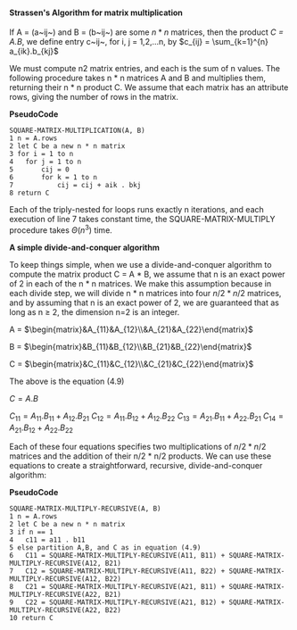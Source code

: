 #### Strassen's Algorithm for matrix multiplication

If A = (a~ij~) and B = (b~ij~) are some $n * n$ matrices, then the product *C = A.B*, we define entry c~ij~, for i, j = 1,2,...n, by
$c_{ij} = \sum_{k=1}^{n} a_{ik}.b_{kj}$

We must compute n2 matrix entries, and each is the sum of n values. The following procedure takes n * n matrices A and B and multiplies them, returning their n * n product C. We assume that each matrix has an attribute rows, giving the number of rows in the matrix.

**PseudoCode**

```
SQUARE-MATRIX-MULTIPLICATION(A, B)
1 n = A.rows
2 let C be a new n * n matrix
3 for i = 1 to n
4   for j = 1 to n
5       cij = 0
6       for k = 1 to n
7           cij = cij + aik . bkj
8 return C
```

Each of the triply-nested for loops runs exactly n iterations, and each execution of line 7 takes constant time, the SQUARE-MATRIX-MULTIPLY procedure takes $\Theta(n^3)$ time.

**A simple divide-and-conquer algorithm**

To keep things simple, when we use a divide-and-conquer algorithm to compute the matrix product C = A * B, we assume that n is an exact power of 2 in each of the n * n matrices. We make this assumption because in each divide step, we will divide n * n matrices into four $n/2 * n/2$ matrices, and by assuming that n is an exact power of 2, we are guaranteed that as long as n $\ge$ 2, the dimension n=2 is an integer.

A = $\begin{matrix}&A_{11}&A_{12}\\&A_{21}&A_{22}\end{matrix}$

B = $\begin{matrix}&B_{11}&B_{12}\\&B_{21}&B_{22}\end{matrix}$

C  = $\begin{matrix}&C_{11}&C_{12}\\&C_{21}&C_{22}\end{matrix}$

The above is the equation (4.9)
 
$C = A.B$

$C_{11} = A_{11}.B_{11} + A_{12}.B_{21}$
$C_{12} = A_{11}.B_{12} + A_{12}.B_{22}$
$C_{13} = A_{21}.B_{11} + A_{22}.B_{21}$
$C_{14} = A_{21}.B_{12} + A_{22}.B_{22}$

Each of these four equations specifies two multiplications of $n/2 * n/2$ matrices and the addition of their n/2 * n/2 products. We can use these equations to create a straightforward, recursive, divide-and-conquer algorithm:

**PseudoCode**

```
SQUARE-MATRIX-MULTIPLY-RECURSIVE(A, B)
1 n = A.rows
2 let C be a new n * n matrix
3 if n == 1
4   c11 = a11 . b11
5 else partition A,B, and C as in equation (4.9)
6   C11 = SQUARE-MATRIX-MULTIPLY-RECURSIVE(A11, B11) + SQUARE-MATRIX-MULTIPLY-RECURSIVE(A12, B21)
7   C12 = SQUARE-MATRIX-MULTIPLY-RECURSIVE(A11, B22) + SQUARE-MATRIX-MULTIPLY-RECURSIVE(A12, B22)
8   C21 = SQUARE-MATRIX-MULTIPLY-RECURSIVE(A21, B11) + SQUARE-MATRIX-MULTIPLY-RECURSIVE(A22, B21)
9   C22 = SQUARE-MATRIX-MULTIPLY-RECURSIVE(A21, B12) + SQUARE-MATRIX-MULTIPLY-RECURSIVE(A22, B22)
10 return C
```